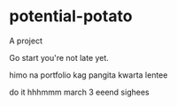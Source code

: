 # potential-potato
A project

Go start you're not late yet.

himo na portfolio kag pangita kwarta lentee

do it
 hhhmmm march 3 eeend
 sighees
<!-- I will start today freelancing and VA help meqq

help me help me helpppp

mashed potato
heyy

hello. s
